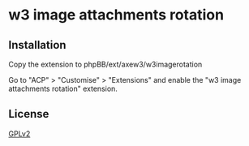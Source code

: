 # w3 image attachments rotation

## Installation

Copy the extension to phpBB/ext/axew3/w3imagerotation

Go to "ACP" > "Customise" > "Extensions" and enable the "w3 image attachments rotation" extension.

## License

[GPLv2](license.txt)
